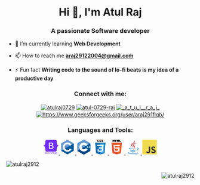 <h1 align="center">Hi 👋, I'm Atul Raj</h1>
<h3 align="center">A passionate Software developer</h3>

- 🌱 I’m currently learning **Web Development**

- 📫 How to reach me **araj29122004@gmail.com**

- ⚡ Fun fact **Writing code to the sound of lo-fi beats is my idea of a productive day**

<h3 align="center">Connect with me:</h3>
<p align="center">
<a href="https://twitter.com/atulraj0729" target="blank"><img align="center" src="https://raw.githubusercontent.com/rahuldkjain/github-profile-readme-generator/master/src/images/icons/Social/twitter.svg" alt="atulraj0729" height="30" width="40" /></a>
<a href="https://linkedin.com/in/atul-0729-raj" target="blank"><img align="center" src="https://raw.githubusercontent.com/rahuldkjain/github-profile-readme-generator/master/src/images/icons/Social/linked-in-alt.svg" alt="atul-0729-raj" height="30" width="40" /></a>
<a href="https://instagram.com/_a_t_u_l__r_a_j_" target="blank"><img align="center" src="https://raw.githubusercontent.com/rahuldkjain/github-profile-readme-generator/master/src/images/icons/Social/instagram.svg" alt="_a_t_u_l__r_a_j_" height="30" width="40" /></a>
<a href="https://auth.geeksforgeeks.org/user/https://www.geeksforgeeks.org/user/araj291flqb/" target="blank"><img align="center" src="https://raw.githubusercontent.com/rahuldkjain/github-profile-readme-generator/master/src/images/icons/Social/geeks-for-geeks.svg" alt="https://www.geeksforgeeks.org/user/araj291flqb/" height="30" width="40" /></a>
</p>

<h3 align="center">Languages and Tools:</h3>
<p align="center"> <a href="https://getbootstrap.com" target="_blank" rel="noreferrer"> <img src="https://raw.githubusercontent.com/devicons/devicon/master/icons/bootstrap/bootstrap-plain-wordmark.svg" alt="bootstrap" width="40" height="40"/> </a> <a href="https://www.cprogramming.com/" target="_blank" rel="noreferrer"> <img src="https://raw.githubusercontent.com/devicons/devicon/master/icons/c/c-original.svg" alt="c" width="40" height="40"/> </a> <a href="https://www.w3schools.com/cpp/" target="_blank" rel="noreferrer"> <img src="https://raw.githubusercontent.com/devicons/devicon/master/icons/cplusplus/cplusplus-original.svg" alt="cplusplus" width="40" height="40"/> </a> <a href="https://www.w3schools.com/css/" target="_blank" rel="noreferrer"> <img src="https://raw.githubusercontent.com/devicons/devicon/master/icons/css3/css3-original-wordmark.svg" alt="css3" width="40" height="40"/> </a> <a href="https://www.w3.org/html/" target="_blank" rel="noreferrer"> <img src="https://raw.githubusercontent.com/devicons/devicon/master/icons/html5/html5-original-wordmark.svg" alt="html5" width="40" height="40"/> </a> <a href="https://www.java.com" target="_blank" rel="noreferrer"> <img src="https://raw.githubusercontent.com/devicons/devicon/master/icons/java/java-original.svg" alt="java" width="40" height="40"/> </a> <a href="https://developer.mozilla.org/en-US/docs/Web/JavaScript" target="_blank" rel="noreferrer"> <img src="https://raw.githubusercontent.com/devicons/devicon/master/icons/javascript/javascript-original.svg" alt="javascript" width="40" height="40"/> </a> </p>

<p>&nbsp;<img align="left" src="https://github-readme-stats.vercel.app/api?username=atulraj2912&show_icons=true&locale=en" alt="atulraj2912" /></p>

<p><img align="right" src="https://github-readme-streak-stats.herokuapp.com/?user=atulraj2912&" alt="atulraj2912" /></p>
